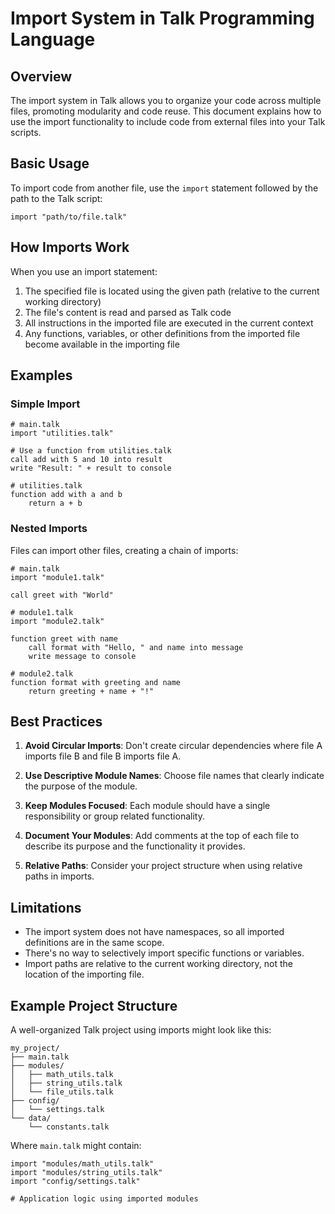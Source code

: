 # Import System in Talk Programming Language

## Overview

The import system in Talk allows you to organize your code across multiple files, promoting modularity and code reuse. This document explains how to use the import functionality to include code from external files into your Talk scripts.

## Basic Usage

To import code from another file, use the `import` statement followed by the path to the Talk script:

```talk
import "path/to/file.talk"
```

## How Imports Work

When you use an import statement:

1. The specified file is located using the given path (relative to the current working directory)
2. The file's content is read and parsed as Talk code
3. All instructions in the imported file are executed in the current context
4. Any functions, variables, or other definitions from the imported file become available in the importing file

## Examples

### Simple Import

```talk
# main.talk
import "utilities.talk"

# Use a function from utilities.talk
call add with 5 and 10 into result
write "Result: " + result to console
```

```talk
# utilities.talk
function add with a and b
    return a + b
```

### Nested Imports

Files can import other files, creating a chain of imports:

```talk
# main.talk
import "module1.talk"

call greet with "World"
```

```talk
# module1.talk
import "module2.talk"

function greet with name
    call format with "Hello, " and name into message
    write message to console
```

```talk
# module2.talk
function format with greeting and name
    return greeting + name + "!"
```

## Best Practices

1. **Avoid Circular Imports**: Don't create circular dependencies where file A imports file B and file B imports file A.

2. **Use Descriptive Module Names**: Choose file names that clearly indicate the purpose of the module.

3. **Keep Modules Focused**: Each module should have a single responsibility or group related functionality.

4. **Document Your Modules**: Add comments at the top of each file to describe its purpose and the functionality it provides.

5. **Relative Paths**: Consider your project structure when using relative paths in imports.

## Limitations

- The import system does not have namespaces, so all imported definitions are in the same scope.
- There's no way to selectively import specific functions or variables.
- Import paths are relative to the current working directory, not the location of the importing file.

## Example Project Structure

A well-organized Talk project using imports might look like this:

```
my_project/
├── main.talk
├── modules/
│   ├── math_utils.talk
│   ├── string_utils.talk
│   └── file_utils.talk
├── config/
│   └── settings.talk
└── data/
    └── constants.talk
```

Where `main.talk` might contain:

```talk
import "modules/math_utils.talk"
import "modules/string_utils.talk"
import "config/settings.talk"

# Application logic using imported modules
```
